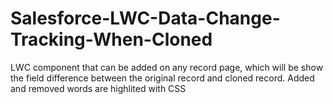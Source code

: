 # Salesforce-LWC-Data-Change-Tracking-When-Cloned
LWC component that can be added on any record page, which will be show the field difference between the original record and cloned record. Added and removed words are highlited with CSS
